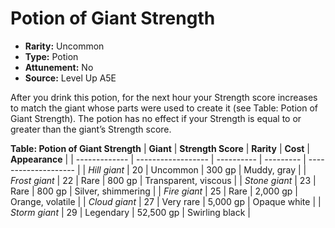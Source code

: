 
# Potion of Giant Strength

* **Rarity:** Uncommon
* **Type:** Potion
* **Attunement:** No
* **Source:** Level Up A5E


After you drink this potion, for the next hour your Strength score increases to match the giant whose parts were used to create it (see Table: Potion of Giant Strength). The potion has no effect if your Strength is equal to or greater than the giant’s Strength score.

__**Table: Potion of Giant Strength**__
| **Giant**     | **Strength Score** | **Rarity** | **Cost**  | **Appearance**       |
| ------------- | ------------------ | ---------- | --------- | -------------------- |
| _Hill giant_  | 20                 | Uncommon   | 300 gp    | Muddy, gray          |
| _Frost giant_ | 22                 | Rare       | 800 gp    | Transparent, viscous |
| _Stone giant_ | 23                 | Rare       | 800 gp    | Silver, shimmering   |
| _Fire giant_  | 25                 | Rare       | 2,000 gp  | Orange, volatile     |
| _Cloud giant_ | 27                 | Very rare  | 5,000 gp  | Opaque white         |
| _Storm giant_ | 29                 | Legendary  | 52,500 gp | Swirling black       |
